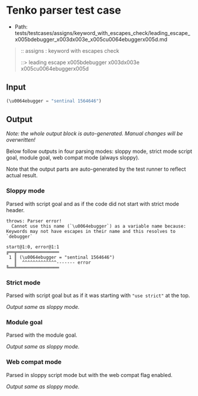# Tenko parser test case

- Path: tests/testcases/assigns/keyword_with_escapes_check/leading_escape_x005bdebugger_x003dx003e_x005cu0064ebuggerx005d.md

> :: assigns : keyword with escapes check
>
> ::> leading escape x005bdebugger x003dx003e x005cu0064ebuggerx005d

## Input

`````js
(\u0064ebugger = "sentinal 1564646")
`````

## Output

_Note: the whole output block is auto-generated. Manual changes will be overwritten!_

Below follow outputs in four parsing modes: sloppy mode, strict mode script goal, module goal, web compat mode (always sloppy).

Note that the output parts are auto-generated by the test runner to reflect actual result.

### Sloppy mode

Parsed with script goal and as if the code did not start with strict mode header.

`````
throws: Parser error!
  Cannot use this name (`\u0064ebugger`) as a variable name because: Keywords may not have escapes in their name and this resolves to `debugger`

start@1:0, error@1:1
╔══╦════════════════
 1 ║ (\u0064ebugger = "sentinal 1564646")
   ║  ^^^^^^^^^^^^^------- error
╚══╩════════════════

`````

### Strict mode

Parsed with script goal but as if it was starting with `"use strict"` at the top.

_Output same as sloppy mode._

### Module goal

Parsed with the module goal.

_Output same as sloppy mode._

### Web compat mode

Parsed in sloppy script mode but with the web compat flag enabled.

_Output same as sloppy mode._
